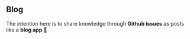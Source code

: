 ## Blog

The intention here is to share knowledge through **Github issues** as posts like a __blog app__ 🤖
